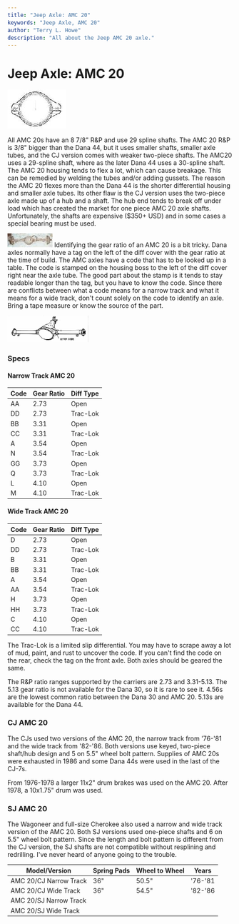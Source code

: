 ```yaml
---
title: "Jeep Axle: AMC 20"
keywords: "Jeep Axle, AMC 20"
author: "Terry L. Howe"
description: "All about the Jeep AMC 20 axle."
---
```

# Jeep Axle: AMC 20

[![AMC 20 diff cover](../../img/axle/bwa20_.jpg)](../../img/axle/bwa20.jpg) 

All AMC 20s have an 8 7/8" R&P and use 29 spline shafts. The AMC 20 R&P is 3/8" bigger than the Dana 44, but it uses smaller shafts, smaller axle tubes, and the CJ version comes with weaker two-piece shafts. The AMC20 uses a 29-spline shaft, where as the later Dana 44 uses a 30-spline shaft. The AMC 20 housing tends to flex a lot, which can cause breakage. This can be remedied by welding the tubes and/or adding gussets. The reason the AMC 20 flexes more than the Dana 44 is the shorter differential housing and smaller axle tubes. Its other flaw is the CJ version uses the two-piece axle made up of a hub and a shaft. The hub end tends to break off under load which has created the market for one piece AMC 20 axle shafts. Unfortunately, the shafts are expensive ($350+ USD) and in some cases a special bearing must be used. 

[![AMC 20 rear axle](../../img/axle/amc20_.jpg)](../../img/axle/amc20.jpg) Identifying the gear ratio of an AMC 20 is a bit tricky. Dana axles normally have a tag on the left of the diff cover with the gear ratio at the time of build. The AMC axles have a code that has to be looked up in a table. The code is stamped on the housing boss to the left of the diff cover right near the axle tube. The good part about the stamp is it tends to stay readable longer than the tag, but you have to know the code. Since there are conflicts between what a code means for a narrow track and what it means for a wide track, don't count solely on the code to identify an axle. Bring a tape measure or know the source of the part. 

[![amc cover](../../img/axle/amc20co_.gif)](../../img/axle/amc20co.gif) 

### Specs

#### Narrow Track AMC 20   
 
| Code | Gear Ratio | Diff Type |
|------|------------|-----------|
| AA   | 2.73       | Open      |
| DD   | 2.73       | Trac-Lok  |
| BB   | 3.31       | Open      |
| CC   | 3.31       | Trac-Lok  |
| A    | 3.54       | Open      |
| N    | 3.54       | Trac-Lok  |
| GG   | 3.73       | Open      |
| Q    | 3.73       | Trac-Lok  |
| L    | 4.10       | Open      |
| M    | 4.10       | Trac-Lok  |

#### Wide Track AMC 20   
  
| Code | Gear Ratio | Diff Type |
|------|------------|-----------|
| D    | 2.73       | Open      |
| DD   | 2.73       | Trac-Lok  |
| B    | 3.31       | Open      |
| BB   | 3.31       | Trac-Lok  |
| A    | 3.54       | Open      |
| AA   | 3.54       | Trac-Lok  |
| H    | 3.73       | Open      |
| HH   | 3.73       | Trac-Lok  |
| C    | 4.10       | Open      |
| CC   | 4.10       | Trac-Lok  |

The Trac-Lok is a limited slip differential. You may have to scrape away a lot of mud, paint, and rust to uncover the code. If you can't find the code on the rear, check the tag on the front axle. Both axles should be geared the same. 

The R&P ratio ranges supported by the carriers are 2.73 and 3.31-5.13. The 5.13 gear ratio is not available for the Dana 30, so it is rare to see it. 4.56s are the lowest common ratio between the Dana 30 and AMC 20. 5.13s are available for the Dana 44.

### CJ AMC 20

The CJs used two versions of the AMC 20, the narrow track from '76-'81 and the wide track from '82-'86. Both versions use keyed, two-piece shaft/hub design and 5 on 5.5" wheel bolt pattern. Supplies of AMC 20s were exhausted in 1986 and some Dana 44s were used in the last of the CJ-7s.

From 1976-1978 a larger 11x2" drum brakes was used on the AMC 20. After 1978, a 10x1.75" drum was used.

### SJ AMC 20

The Wagoneer and full-size Cherokee also used a narrow and wide track version of the AMC 20. Both SJ versions used one-piece shafts and 6 on 5.5" wheel bolt pattern. Since the length and bolt pattern is different from the CJ version, the SJ shafts are not compatible without resplining and redrilling. I've never heard of anyone going to the trouble.

| Model/Version          | Spring Pads | Wheel to Wheel | Years   |
|------------------------|-------------|----------------|---------|
| AMC 20/CJ Narrow Track | 36"         | 50.5"          | '76-'81 |
| AMC 20/CJ Wide Track   | 36"         | 54.5"          | '82-'86 |
| AMC 20/SJ Narrow Track |             |                |         |
| AMC 20/SJ Wide Track   |             |                |         |